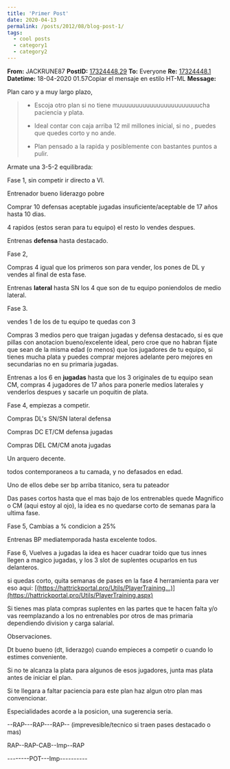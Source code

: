```yaml
---
title: 'Primer Post'
date: 2020-04-13
permalink: /posts/2012/08/blog-post-1/
tags:
  - cool posts
  - category1
  - category2
---
```

**From:** JACKRUNE87
**PostID:** [17324448.29](https://www.hattrick.org/goto.ashx?path=%2FForum%2FRead.aspx%3Ft%3D17324448%26n%3D29%26v%3D0)
**To:** Everyone
**Re:** [17324448.1](https://www.hattrick.org/goto.ashx?path=%2FForum%2FRead.aspx%3Ft%3D17324448%26n%3D1%26v%3D0)
**Datetime:** 18-04-2020 01.57Copiar el mensaje en estilo HT-ML
**Message:**

Plan caro y a muy largo plazo,

> - Escoja otro plan si no tiene muuuuuuuuuuuuuuuuuuuuuuucha paciencia y plata.
>
> - Ideal contar con caja arriba 12 mil millones inicial, si no , puedes que quedes corto y no ande.
>
> - Plan pensado a la rapida y posiblemente con bastantes puntos a pulir.

Armate una 3-5-2 equilibrada:

Fase 1, sin competir ir directo a VI.

Entrenador bueno liderazgo pobre

Comprar 10 defensas aceptable jugadas insuficiente/aceptable de 17 años hasta 10 dias.

4 rapidos (estos seran para tu equipo) el resto lo vendes despues.

Entrenas **defensa** hasta destacado.

Fase 2,

Compras 4 igual que los primeros son para vender, los pones de DL y vendes al final de esta fase.

Entrenas **lateral** hasta SN los 4 que son de tu equipo poniendolos de medio lateral.

Fase 3.

vendes 1 de los de tu equipo te quedas con 3

Compras 3 medios pero que traigan jugadas y defensa destacado, si es que pillas con anotacion bueno/excelente ideal, pero croe que no habran fijate que sean de la misma edad (o menos) que los jugadores de tu equipo, si tienes mucha plata y puedes comprar mejores adelante pero mejores en secundarias no en su primaria jugadas.

Entrenas a los 6 en **jugadas** hasta que los 3 originales de tu equipo sean CM, compras 4 jugadores de 17 años para ponerle medios laterales y venderlos despues y sacarle un poquitin de plata.

Fase 4, empiezas a competir.

Compras DL's SN/SN lateral defensa

Compras DC ET/CM defensa jugadas

Compras DEL CM/CM anota jugadas

Un arquero decente.

todos contemporaneos a tu camada, y no defasados en edad.

Uno de ellos debe ser bp arriba titanico, sera tu pateador

Das pases cortos hasta que el mas bajo de los entrenables quede Magnifico o CM (aqui estoy al ojo), la idea es no quedarse corto de semanas para la ultima fase.

Fase 5, Cambias a % condicion a 25%

Entrenas BP mediatemporada hasta excelente todos.

Fase 6, Vuelves a jugadas la idea es hacer cuadrar toido que tus innes llegen a magico jugadas, y los 3 slot de suplentes ocuparlos en tus delanteros.

si quedas corto, quita semanas de pases en la fase 4 herramienta para ver eso aqui: [(https://hattrickportal.pro/Utils/PlayerTraining...)](https://hattrickportal.pro/Utils/PlayerTraining.aspx)

Si tienes mas plata compras suplentes en las partes que te hacen falta y/o vas reemplazando a los no entrenables por otros de mas primaria dependiendo division y carga salarial.

Observaciones.

Dt bueno bueno (dt, liderazgo) cuando empieces a competir o cuando lo estimes conveniente.

Si no te alcanza la plata para algunos de esos jugadores, junta mas plata antes de iniciar el plan.

Si te llegara a faltar paciencia para este plan haz algun otro plan mas convencionar.

Especialidades acorde a la posicion, una sugerencia seria.

--RAP---RAP---RAP-- (imprevesible/tecnico si traen pases destacado o mas)

RAP--RAP-CAB--Imp--RAP

--------POT---Imp----------

